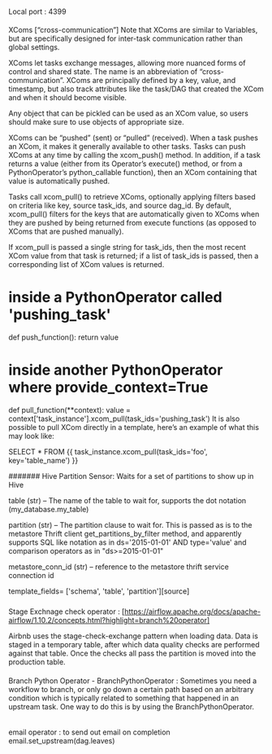 

####
Local port : 4399 


####
XComs [“cross-communication”]
Note that XComs are similar to Variables, but are specifically designed for inter-task communication rather than global settings.

XComs let tasks exchange messages, allowing more nuanced forms of control and shared state.
The name is an abbreviation of “cross-communication”. XComs are principally defined by a key, value, and timestamp,
but also track attributes like the task/DAG that created the XCom and when it should become visible. 

Any object that can be pickled can be used as an XCom value, so users should make sure to use objects of appropriate size.

XComs can be “pushed” (sent) or “pulled” (received). When a task pushes an XCom, 
it makes it generally available to other tasks. Tasks can push XComs at any time by calling the xcom_push() method. 
In addition, if a task returns a value (either from its Operator’s execute() method, or from a PythonOperator’s python_callable function), then an XCom containing that value is automatically pushed.

Tasks call xcom_pull() to retrieve XComs, optionally applying filters based on criteria like key, source task_ids, and source dag_id. By default, xcom_pull() filters for the keys that are automatically given to XComs when they are pushed by being returned from execute functions (as opposed to XComs that are pushed manually).

If xcom_pull is passed a single string for task_ids, then the most recent XCom value from that task is returned; if a list of task_ids is passed, then a corresponding list of XCom values is returned.

# inside a PythonOperator called 'pushing_task'
def push_function():
    return value

# inside another PythonOperator where provide_context=True
def pull_function(**context):
    value = context['task_instance'].xcom_pull(task_ids='pushing_task')
It is also possible to pull XCom directly in a template, here’s an example of what this may look like:

SELECT * FROM {{ task_instance.xcom_pull(task_ids='foo', key='table_name') }}





#######
Hive Partition Sensor:
Waits for a set of partitions to show up in Hive 

table (str) – The name of the table to wait for, supports the dot notation (my_database.my_table)

partition (str) – The partition clause to wait for. This is passed as is to the metastore Thrift client get_partitions_by_filter method, and apparently supports SQL like notation as in ds='2015-01-01' AND type='value' and comparison operators as in "ds>=2015-01-01"

metastore_conn_id (str) – reference to the metastore thrift service connection id

template_fields= ['schema', 'table', 'partition'][source]


#####
Stage Exchnage check operator : [https://airflow.apache.org/docs/apache-airflow/1.10.2/concepts.html?highlight=branch%20operator]

Airbnb uses the stage-check-exchange pattern when loading data. 
Data is staged in a temporary table, after which data quality checks are performed against that table. 
Once the checks all pass the partition is moved into the production table.

####
Branch Python Operator - BranchPythonOperator :
Sometimes you need a workflow to branch, or only go down a certain path based on an arbitrary condition 
which is typically related to something that happened in an upstream task. One way to do this is by using the BranchPythonOperator.

######
email operator :
to send out email on completion 
email.set_upstream(dag.leaves)
